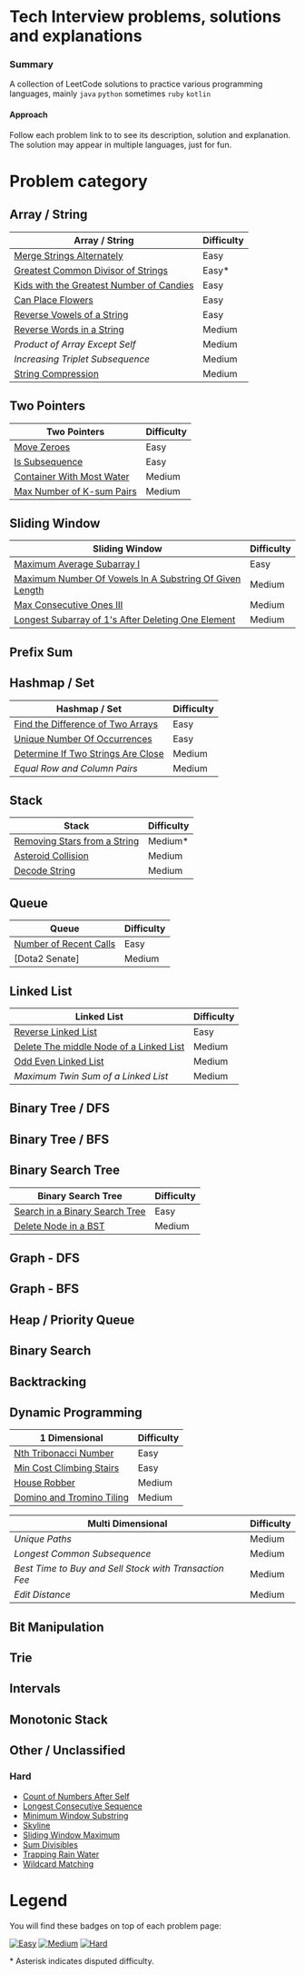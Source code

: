 # Tech Interview problems, solutions and explanations
### Summary
A collection of LeetCode solutions to practice various programming languages, mainly `java` `python` sometimes `ruby` `kotlin`

#### Approach
Follow each problem link to to see its description, solution and explanation. The solution may appear in multiple languages, just for fun.

# Problem category
## Array / String
| Array / String  | Difficulty |
| ------------- | ------------- |
| [Merge Strings Alternately](/MergeStringsAlternately/)                    | Easy |
| [Greatest Common Divisor of Strings](/GreatestCommonDivisorOfStrings/)    | Easy* |
| [Kids with the Greatest Number of Candies](/KidsWithCandies)              | Easy |
| [Can Place Flowers](/CanPlaceFlowers)                                     | Easy |
| [Reverse Vowels of a String](/ReverseVowelsOfAString/)                    | Easy |
| [Reverse Words in a String](/ReverseWordsInAString/)                      | Medium |
| *Product of Array Except Self*                                | Medium |
| *Increasing Triplet Subsequence*                              | Medium |
| [String Compression](/StringCompression)                      | Medium |

## Two Pointers
| Two Pointers  | Difficulty |
| ------------- | ------------- |
| [Move Zeroes](/MoveZeroes)                            | Easy |
| [Is Subsequence](/IsSubsequence)                      | Easy |
| [Container With Most Water](/ContainerWithMostWater)  | Medium |
| [Max Number of K-sum Pairs](/MaxNumberOfKSumPairs)    | Medium |
## Sliding Window
| Sliding Window | Difficulty |
| ------------- | ------------- |
| [Maximum Average Subarray I](/MaximumAverageSubarrayI/) | Easy |
| [Maximum Number Of Vowels In A Substring Of Given Length](/MaximumNumberOfVowelsInASubstringOfGivenLength/) | Medium |
| [Max Consecutive Ones III](/MaxConsecutiveOnes/) | Medium |
| [Longest Subarray of 1's After Deleting One Element](/LongestSubarrayOfOnesAfterDeletingOneElement/) | Medium |
## Prefix Sum
## Hashmap / Set
| Hashmap / Set | Difficulty |
| ------------- | ------------- |
| [Find the Difference of Two Arrays](/FindTheDifferenceOfTwoArrays/)   | Easy |
| [Unique Number Of Occurrences](/UniqueNumberOfOccurrences)            | Easy |
| [Determine If Two Strings Are Close](/DetermineIfTwoStringsAreClose)  | Medium |
| *Equal Row and Column Pairs*                                          | Medium |

## Stack
| Stack | Difficulty |
| ------------- | ------------- |
| [Removing Stars from a String](/RemovingStarsFromAString/)    | Medium* |
| [Asteroid Collision](/AsteroidCollision/)                     | Medium |
| [Decode String](/DecodeString/)                               | Medium |

## Queue
| Queue | Difficulty |
| ------------- | ------------- |
| [Number of Recent Calls](/NumberOfRecentCalls/)   | Easy |
| [Dota2 Senate]                                    | Medium |

## Linked List
| Linked List | Difficulty |
| ------------- | ------------- |
| [Reverse Linked List](ReverseLinkedList)                                      | Easy |
| [Delete The middle Node of a Linked List](/DeleteTheMiddleNodeOfALinkedList)  | Medium |
| [Odd Even Linked List](/OddEvenLinkedList)                                    | Medium |
| *Maximum Twin Sum of a Linked List*                                           | Medium |

## Binary Tree / DFS
## Binary Tree / BFS
## Binary Search Tree
| Binary Search Tree | Difficulty |
| ------------- | ------------- |
| [Search in a Binary Search Tree](/SearchInABinarySearchTree/) | Easy |
| [Delete Node in a BST](/DeleteNodeInBST/)                     | Medium |

## Graph - DFS
## Graph - BFS
## Heap / Priority Queue
## Binary Search
## Backtracking
## Dynamic Programming
| 1 Dimensional | Difficulty |
| ------------- | ------------- |
| [Nth Tribonacci Number](/NthTribonacciNumber)         | Easy |
| [Min Cost Climbing Stairs](/MinCostClimbingStairs)    | Easy |
| [House Robber](/HouseRobber)                          | Medium |
| [Domino and Tromino Tiling](/DominoAndTrominoTiling)  | Medium |

| Multi Dimensional | Difficulty |
| ------------- | ------------- |
| *Unique Paths*                                                    | Medium |
| *Longest Common Subsequence*                                      | Medium |
| *Best Time to Buy and Sell Stock with Transaction Fee*            | Medium |
| *Edit Distance*                                                   | Medium |

## Bit Manipulation
## Trie
## Intervals
## Monotonic Stack
## Other / Unclassified
### Hard
- [Count of Numbers After Self](CountOfNumbersAfterSelf)
- [Longest Consecutive Sequence](LongestConsecutiveSequence)
- [Minimum Window Substring](MinimumWindowSubstring)
- [Skyline](Skyline)
- [Sliding Window Maximum](SlidingWindowMaximum)
- [Sum Divisibles](SumDivisibles)
- [Trapping Rain Water](TrappingRainWater)
- [Wildcard Matching](WildcardMatching)

# Legend
You will find these badges on top of each problem page:

[![Easy](https://img.shields.io/badge/Difficulty-Easy-Green.svg)](https://github.com/aminariana/leetcode)
[![Medium](https://img.shields.io/badge/Difficulty-Medium-Yellow.svg)](https://github.com/aminariana/leetcode)
[![Hard](https://img.shields.io/badge/Difficulty-Hard-Red.svg)](https://github.com/aminariana/leetcode)

\* Asterisk indicates disputed difficulty.
